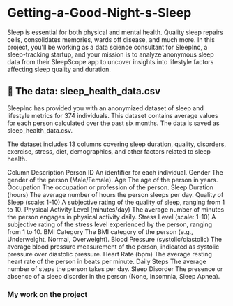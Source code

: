 # Getting-a-Good-Night-s-Sleep

Sleep is essential for both physical and mental health. Quality sleep repairs cells, consolidates memories, wards off disease, and much more. In this project, you'll be working as a data science consultant for SleepInc, a sleep-tracking startup, and your mission is to analyze anonymous sleep data from their SleepScope app to uncover insights into lifestyle factors affecting sleep quality and duration.

## 💾 The data: sleep_health_data.csv
SleepInc has provided you with an anonymized dataset of sleep and lifestyle metrics for 374 individuals. This dataset contains average values for each person calculated over the past six months. The data is saved as sleep_health_data.csv.

The dataset includes 13 columns covering sleep duration, quality, disorders, exercise, stress, diet, demographics, and other factors related to sleep health.

Column	Description
Person ID	An identifier for each individual.
Gender	The gender of the person (Male/Female).
Age	The age of the person in years.
Occupation	The occupation or profession of the person.
Sleep Duration (hours)	The average number of hours the person sleeps per day.
Quality of Sleep (scale: 1-10)	A subjective rating of the quality of sleep, ranging from 1 to 10.
Physical Activity Level (minutes/day)	The average number of minutes the person engages in physical activity daily.
Stress Level (scale: 1-10)	A subjective rating of the stress level experienced by the person, ranging from 1 to 10.
BMI Category	The BMI category of the person (e.g., Underweight, Normal, Overweight).
Blood Pressure (systolic/diastolic)	The average blood pressure measurement of the person, indicated as systolic pressure over diastolic pressure.
Heart Rate (bpm)	The average resting heart rate of the person in beats per minute.
Daily Steps	The average number of steps the person takes per day.
Sleep Disorder	The presence or absence of a sleep disorder in the person (None, Insomnia, Sleep Apnea).

### My work on the project
